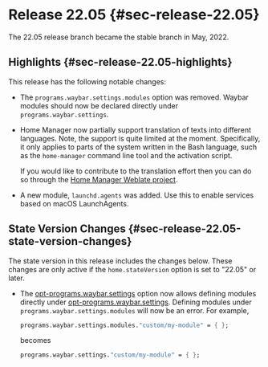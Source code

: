 # Release 22.05 {#sec-release-22.05}

The 22.05 release branch became the stable branch in May, 2022.

## Highlights {#sec-release-22.05-highlights}

This release has the following notable changes:

-   The `programs.waybar.settings.modules` option was removed. Waybar
    modules should now be declared directly under
    `programs.waybar.settings`.

-   Home Manager now partially support translation of texts into
    different languages. Note, the support is quite limited at the
    moment. Specifically, it only applies to parts of the system written
    in the Bash language, such as the `home-manager` command line tool
    and the activation script.

    If you would like to contribute to the translation effort then you
    can do so through the [Home Manager Weblate
    project](https://hosted.weblate.org/projects/home-manager/).

-   A new module, `launchd.agents` was added. Use this to enable
    services based on macOS LaunchAgents.

## State Version Changes {#sec-release-22.05-state-version-changes}

The state version in this release includes the changes below. These
changes are only active if the `home.stateVersion` option is set to
\"22.05\" or later.

-   The [opt-programs.waybar.settings](#opt-programs.waybar.settings) option now allows defining
    modules directly under [opt-programs.waybar.settings](#opt-programs.waybar.settings).
    Defining modules under `programs.waybar.settings.modules` will now
    be an error. For example,

    ``` nix
    programs.waybar.settings.modules."custom/my-module" = { };
    ```

    becomes

    ``` nix
    programs.waybar.settings."custom/my-module" = { };
    ```
